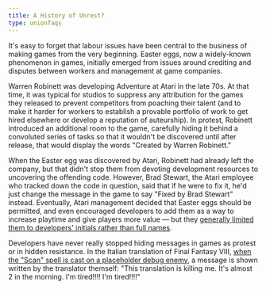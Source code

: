```yaml
---
title: A History of Unrest?
type: unionfaqs
---
```

It's easy to forget that labour issues have been central to the business of
making games from the very beginning. Easter eggs, now a widely-known phenomenon
in games, initially emerged from issues around crediting and disputes between
workers and management at game companies.

Warren Robinett was developing Adventure at Atari in the late 70s. At that time,
it was typical for studios to suppress any attribution for the games they
released to prevent competitors from poaching their talent (and to make it
harder for workers to establish a provable portfolio of work to get hired
elsewhere or develop a reputation of auteurship). In protest, Robinett
introduced an additional room to the game, carefully hiding it behind a
convoluted series of tasks so that it wouldn't be discovered until after
release, that would display the words "Created by Warren Robinett."

When the Easter egg was discovered by Atari, Robinett had already left the
company, but that didn't stop them from devoting development resources to
uncovering the offending code. However, Brad Stewart, the Atari employee who
tracked down the code in question, said that if he were to fix it, he'd just
change the message in the game to say "Fixed by Brad Stewart" instead.
Eventually, Atari management decided that Easter eggs should be permitted, and
even encouraged developers to add them as a way to increase playtime and give
players more value — but they [generally limited them to developers' initials
rather than full
names](https://books.google.ca/books?id=aZv6AQAAQBAJ&pg=PA713&lpg=PA713#v=onepage&q&f=false).

Developers have never really stopped hiding messages in games as protest or in
hidden resistance. In the Italian translation of Final Fantasy VIII, [when the
"Scan" spell is cast on a placeholder debug
enemy](https://twitter.com/SimplyRagny/status/1058198479707820032), a message is
shown written by the translator themself: "This translation is killing me. It's
almost 2 in the morning. I'm tired!!!! I'm tired!!!!"

